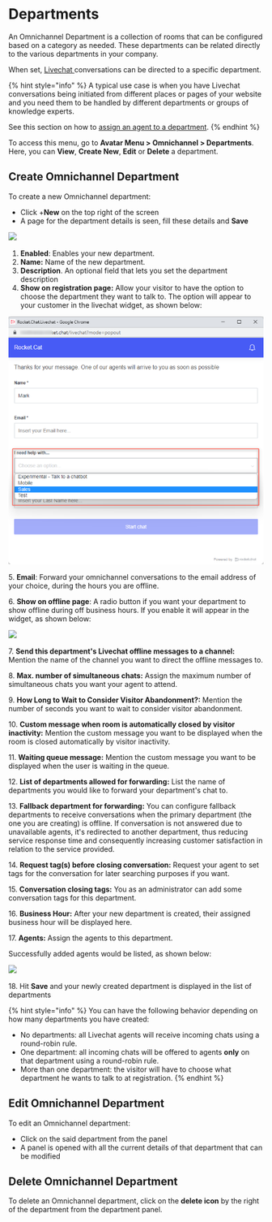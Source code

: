 # Departments

An Omnichannel Department is a collection of rooms that can be configured based on a category as needed. These departments can be related directly to the various departments in your company.

When set, [Livechat ](livechat-widget-installation.md)conversations can be directed to a specific department.

{% hint style="info" %}
A typical use case is when you have Livechat conversations being initiated from different places or pages of your website and you need them to be handled by different departments or groups of knowledge experts.

See this section on how to [assign an agent to a department](agents.md#assign-omnichannel-agent-to-a-department).
{% endhint %}

To access this menu, go to **Avatar Menu  > Omnichannel > Departments**. Here, you can **View**, **Create New**,  **Edit** or **Delete** a department.

## **Create Omnichannel Department**

To create a new Omnichannel department:&#x20;

* Click +**New** on the top right of the screen
* A page for the department details is seen, fill these details and **Save**

![](../../.gitbook/assets/2022-01-01\_15-46-46.png)

1. **Enabled**: Enables your new department.
2. **Name:** Name of the new department.
3. **Description**. An optional field that lets you set the department description
4. **Show on registration page:** Allow your visitor to have the option to choose the department they want to talk to. The option will appear to your customer in the livechat widget, as shown below:&#x20;

![Livechat widget select department](<../../.gitbook/assets/Livechat widget select department>)

5\. **Email**: Forward your omnichannel conversations to the email address of your choice, during the hours you are offline.

6\. **Show on offline page**: A radio button if you want your department to show offline during off business hours. If you enable it will appear in the widget, as shown below:

![](<../../.gitbook/assets/11 (1).png>)

7\. **Send this department's Livechat offline messages to a channel:** Mention the name of the channel you want to direct the offline messages to.

8\. **Max. number of simultaneous chats:** Assign the maximum number of simultaneous chats you want your agent to attend.

9\. **How Long to Wait to Consider Visitor Abandonment?:** Mention the number of seconds you want to wait to consider visitor abandonment.

10\. **Custom message when room is automatically closed by visitor inactivity:** Mention the custom message you want to be displayed when the room is closed automatically by visitor inactivity.

11\. **Waiting queue message:** Mention the custom message you want to be displayed when the user is waiting in the queue.

12\. **List of departments allowed for forwarding:** List the name of departments you would like to forward your department's chat to.

13\. **Fallback department for forwarding:** You can configure fallback departments to receive conversations when the primary department (the one you are creating) is offline. If conversation is not answered due to unavailable agents, it's redirected to another department, thus reducing service response time and consequently increasing customer satisfaction in relation to the service provided.

14\. **Request tag(s) before closing conversation:** Request your agent to set tags for the conversation for later searching purposes if you want.

15\. **Conversation closing tags:** You as an administrator can add some conversation tags for this department.

16\. **Business Hour:** After your new department is created, their assigned business hour will be displayed here.

17\. **Agents:** Assign the agents to this department.

Successfully added agents would be listed, as shown below:

![](<../../.gitbook/assets/2022-01-01\_16-32-28 (1).png>)

18\. Hit **Save** and your newly created department is displayed in the list of departments

{% hint style="info" %}
You can have the following behavior depending on how many departments you have created:

* No departments: all Livechat agents will receive incoming chats using a round-robin rule.
* One department: all incoming chats will be offered to agents **only** on that department using a round-robin rule.
* More than one department: the visitor will have to choose what department he wants to talk to at registration.
{% endhint %}

## Edit Omnichannel Department

To edit an Omnichannel department:&#x20;

* Click on the said department from the panel
* A panel is opened with all the current details of that department that can be modified

## Delete Omnichannel Department

To delete an Omnichannel department, click on the **delete icon** by the right of the department from the department panel.

